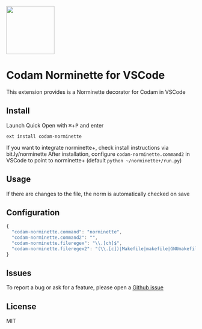 <img
  src="https://raw.githubusercontent.com/thijsdejong/vscode-codam-norminette/master/codam.png"
  width=128>

# Codam Norminette for VSCode

This extension provides is a Norminette decorator for Codam in VSCode

## Install

Launch Quick Open with <kbd>⌘</kbd>+<kbd>P</kbd> and enter
```
ext install codam-norminette
```

If you want to integrate norminette+, check install instructions via bit.ly/norminette
After installation, configure `codam-norminette.command2` in VSCode to point to norminette+ (default `python ~/norminette+/run.py`)

## Usage

If there are changes to the file, the norm is automatically checked on save


## Configuration

```ts
{
  "codam-norminette.command": "norminette",
  "codam-norminette.command2": "",
  "codam-norminette.fileregex": "\\.[ch]$",
  "codam-norminette.fileregex2": "(\\.[c])|Makefile|makefile|GNUmakefile$"
}
```

## Issues

To report a bug or ask for a feature, please open a [Github issue](https://github.com/thijsdejong/vscode-codam-norminette/issues)


## License

MIT
